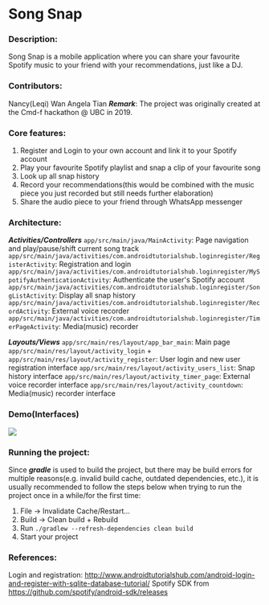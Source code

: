 # Song Snap

### Description:
Song Snap is a mobile application where you can share your favourite Spotify music to your friend with your recommendations, just like a DJ.

### Contributors:
Nancy(Leqi) Wan
Angela Tian
***Remark***: The project was originally created at the Cmd-f hackathon @ UBC in 2019.

### Core features:
1. Register and Login to your own account and link it to your Spotify account
2. Play your favourite Spotify playlist and snap a clip of your favourite song
3. Look up all snap history
3. Record your recommendations(this would be combined with the music piece you just recorded but still needs further elaboration)
4. Share the audio piece to your friend through WhatsApp messenger

### Architecture:
***Activities/Controllers***
`app/src/main/java/MainActivity`: Page navigation and play/pause/shift current song track
`app/src/main/java/activities/com.androidtutorialshub.loginregister/RegisterActivity`: Registration and login
`app/src/main/java/activities/com.androidtutorialshub.loginregister/MySpotifyAuthenticationActivity`: Authenticate the user's Spotify account
`app/src/main/java/activities/com.androidtutorialshub.loginregister/SongListActivity`: Display all snap history
`app/src/main/java/activities/com.androidtutorialshub.loginregister/RecordActivity`: External voice recorder
`app/src/main/java/activities/com.androidtutorialshub.loginregister/TimerPageActivity`: Media(music) recorder

***Layouts/Views***
`app/src/main/res/layout/app_bar_main`: Main page
`app/src/main/res/layout/activity_login` + `app/src/main/res/layout/activity_register`: User login and new user registration interface
`app/src/main/res/layout/activity_users_list`: Snap history interface
`app/src/main/res/layout/activity_timer_page`: External voice recorder interface
`app/src/main/res/layout/activity_countdown`: Media(music) recorder interface

### Demo(Interfaces)
![](demo/demo.gif)

### Running the project:
Since ***gradle*** is used to build the project, but there may be build errors for multiple reasons(e.g. invalid build cache, outdated dependencies, etc.), it is usually recommended to follow the steps below when trying to run the project once in a while/for the first time:
1. File -> Invalidate Cache/Restart...
2. Build -> Clean build + Rebuild
3. Run `./gradlew --refresh-dependencies clean build`
4. Start your project

### References:
Login and registration: http://www.androidtutorialshub.com/android-login-and-register-with-sqlite-database-tutorial/
Spotify SDK from https://github.com/spotify/android-sdk/releases

